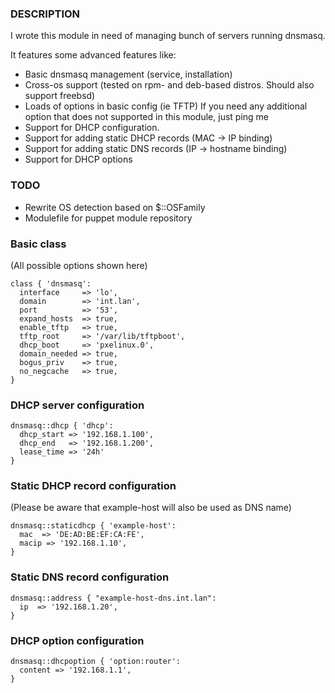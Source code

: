 ### DESCRIPTION

I wrote this module in need of managing bunch of servers running dnsmasq. 

It features some advanced features like:

* Basic dnsmasq management (service, installation)
* Cross-os support (tested on rpm- and deb-based distros. Should also support freebsd)
* Loads of options in basic config (ie TFTP) If you need any additional option that does not supported in this module, just ping me
* Support for DHCP configuration.
* Support for adding static DHCP records (MAC -> IP binding)
* Support for adding static DNS records (IP -> hostname binding)
* Support for DHCP options

### TODO

* Rewrite OS detection based on $::OSFamily
* Modulefile for puppet module repository

### Basic class
(All possible options shown here)

```puppet
class { 'dnsmasq':
  interface     => 'lo',
  domain        => 'int.lan',
  port          => '53',
  expand_hosts  => true,
  enable_tftp   => true,
  tftp_root     => '/var/lib/tftpboot',
  dhcp_boot     => 'pxelinux.0',
  domain_needed => true,
  bogus_priv    => true,
  no_negcache   => true,
}
```

### DHCP server configuration

```puppet
dnsmasq::dhcp { 'dhcp': 
  dhcp_start => '192.168.1.100',
  dhcp_end   => '192.168.1.200',
  lease_time => '24h'
}
```

### Static DHCP record configuration
(Please be aware that example-host will also be used as DNS name)

```puppet
dnsmasq::staticdhcp { 'example-host':
  mac  => 'DE:AD:BE:EF:CA:FE',
  macip => '192.168.1.10',
}
```
### Static DNS record configuration

```puppet
dnsmasq::address { "example-host-dns.int.lan":
  ip  => '192.168.1.20',
}
```

### DHCP option configuration 

```puppet
dnsmasq::dhcpoption { 'option:router':
  content => '192.168.1.1',
}
```
